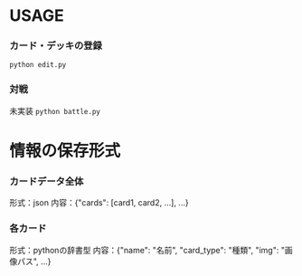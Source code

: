 # USAGE

### カード・デッキの登録
`python edit.py`

### 対戦
未実装
`python battle.py`

# 情報の保存形式
### カードデータ全体
形式：json
内容：{"cards": [card1, card2, ...], ...}

### 各カード
形式：pythonの辞書型
内容：{"name": "名前", "card_type": "種類", "img": "画像パス", ...}